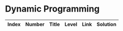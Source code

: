 # Dynamic Programming

| Index | Number | Title | Level | Link | Solution |
| ----- | ------ | ----- | ----- | ---- | -------- |
